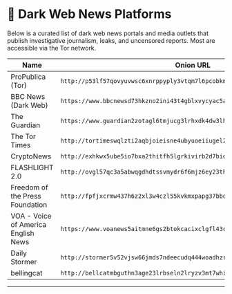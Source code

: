 # 📰 Dark Web News Platforms

Below is a curated list of dark web news portals and media outlets that publish investigative journalism, leaks, and uncensored reports. Most are accessible via the Tor network.

| Name                  | Onion URL                                     |
|-----------------------|-----------------------------------------------|
| ProPublica (Tor) | `http://p53lf57qovyuvwsc6xnrppyply3vtqm7l6pcobkmyqsiofyeznfu5uqd.onion/` |
| BBC News (Dark Web) | `https://www.bbcnewsd73hkzno2ini43t4gblxvycyac5aw4gnv7t2rccijh7745uqd.onion/` |
| The Guardian | `https://www.guardian2zotagl6tmjucg3lrhxdk4dw3lhbqnkvvkywawy3oqfoprid.onion/` |
| The Tor Times | `http://tortimeswqlzti2aqbjoieisne4ubyuoeiiugel2layyudcfrwln76qd.onion/` |
| CryptoNews | `http://exhkwx5ube5io7bxa2thitfh5lgrkivirb2d7biqx3hfrwfd6egbblyd.onion/` |
| FLASHLIGHT 2.0 | `http://ovgl57qc3a5abwqgdhdtssvmydr6f6mjz6ey23thwy63pmbxqmi45iid.onion/` |
| Freedom of the Press Foundation | `http://fpfjxcrmw437h6z2xl3w4czl55kvkmxpapg37bbopsafdu7q454byxid.onion/` |
| VOA - Voice of America English News | `https://www.voanews5aitmne6gs2btokcacixclgfl43cv27sirgbauyyjylwpdtqd.onion/` |
| Daily Stormer | `http://stormer5v52vjsw66jmds7ndeecudq444woadhzr2plxlaayexnh6eqd.onion/` |
| bellingcat | `http://bellcatmbguthn3age23lrbseln2lryzv3mt7whis7ktjw4qrestbzad.onion/` |

---
